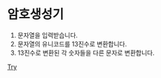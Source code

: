 # 암호생성기

1. 문자열을 입력받습니다.
2. 문자열의 유니코드를 13진수로 변환합니다.
3. 13진수로 변환된 각 숫자들을 다른 문자로 변환합니다.


[Try](https://catssul.github.io/Basic_Javascript_Project/tridecodeConverter/index.html)

